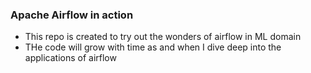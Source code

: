 ### Apache Airflow in action

- This repo is created to try out the wonders of airflow in ML domain
- THe code will grow with time as and when I dive deep into the applications of airflow
